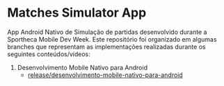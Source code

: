 # Matches Simulator App
App Android Nativo de Simulação de partidas desenvolvido durante a Sportheca Mobile Dev Week. Este repositório foi organizado em algumas branches que representam as implementações realizadas durante os seguintes conteúdos/vídeos:

1. Desenvolvimento Mobile Nativo para Android
    - [release/desenvolvimento-mobile-nativo-para-android](https://github.com/Gio-DevMob/matches-simulator-app/tree/release/desenvolvimento-mobile-nativo-para-android)
